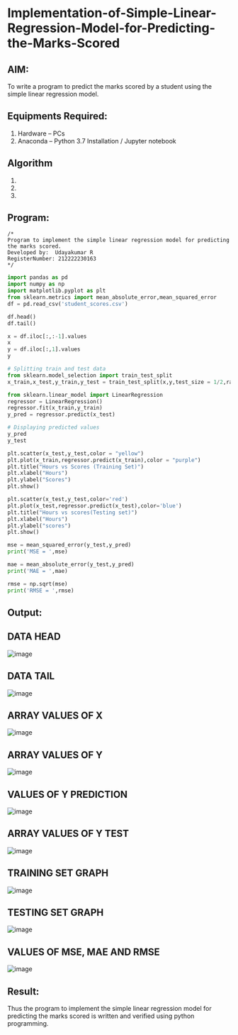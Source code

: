 # Implementation-of-Simple-Linear-Regression-Model-for-Predicting-the-Marks-Scored

## AIM:
To write a program to predict the marks scored by a student using the simple linear regression model.

## Equipments Required:
1. Hardware – PCs
2. Anaconda – Python 3.7 Installation / Jupyter notebook

## Algorithm

1. 
2. 
3. 

## Program:
```
/*
Program to implement the simple linear regression model for predicting the marks scored.
Developed by:  Udayakumar R
RegisterNumber: 212222230163  
*/
```
```python
import pandas as pd
import numpy as np
import matplotlib.pyplot as plt
from sklearn.metrics import mean_absolute_error,mean_squared_error
df = pd.read_csv('student_scores.csv')

df.head()
df.tail()

x = df.iloc[:,:-1].values
x
y = df.iloc[:,1].values
y

# Splitting train and test data
from sklearn.model_selection import train_test_split
x_train,x_test,y_train,y_test = train_test_split(x,y,test_size = 1/2,random_state = 0)

from sklearn.linear_model import LinearRegression
regressor = LinearRegression()
regressor.fit(x_train,y_train)
y_pred = regressor.predict(x_test)

# Displaying predicted values
y_pred
y_test

plt.scatter(x_test,y_test,color = "yellow")
plt.plot(x_train,regressor.predict(x_train),color = "purple")
plt.title("Hours vs Scores (Training Set)")
plt.xlabel("Hours")
plt.ylabel("Scores")
plt.show()

plt.scatter(x_test,y_test,color='red')
plt.plot(x_test,regressor.predict(x_test),color='blue')
plt.title("Hours vs scores(Testing set)")
plt.xlabel("Hours")
plt.ylabel("scores")
plt.show()

mse = mean_squared_error(y_test,y_pred)
print('MSE = ',mse)

mae = mean_absolute_error(y_test,y_pred)
print('MAE = ',mae)

rmse = np.sqrt(mse)
print('RMSE = ',rmse)
```
## Output:
## DATA HEAD 
![image](https://github.com/R-Udayakumar/Implementation-of-Simple-Linear-Regression-Model-for-Predicting-the-Marks-Scored/assets/118708024/2ea7a4a3-d950-4d86-b9cc-076a8f4dae8f)
## DATA TAIL
![image](https://github.com/R-Udayakumar/Implementation-of-Simple-Linear-Regression-Model-for-Predicting-the-Marks-Scored/assets/118708024/d5af93b5-b09f-4d38-952b-9131ae04a683)
## ARRAY VALUES OF X
![image](https://github.com/R-Udayakumar/Implementation-of-Simple-Linear-Regression-Model-for-Predicting-the-Marks-Scored/assets/118708024/4de5f7f4-59e7-43c9-b280-9ee2d521b82f)
## ARRAY VALUES OF Y
![image](https://github.com/R-Udayakumar/Implementation-of-Simple-Linear-Regression-Model-for-Predicting-the-Marks-Scored/assets/118708024/87e43997-f7d0-4b79-8fcd-60073c70a73c)
## VALUES OF Y PREDICTION
![image](https://github.com/R-Udayakumar/Implementation-of-Simple-Linear-Regression-Model-for-Predicting-the-Marks-Scored/assets/118708024/e0741a3d-c635-4099-be77-e8b0a0a87137)
## ARRAY VALUES OF Y TEST
![image](https://github.com/R-Udayakumar/Implementation-of-Simple-Linear-Regression-Model-for-Predicting-the-Marks-Scored/assets/118708024/e55c8f0c-c1ee-4e5d-bc7c-404e87b26863)
## TRAINING SET GRAPH
![image](https://github.com/R-Udayakumar/Implementation-of-Simple-Linear-Regression-Model-for-Predicting-the-Marks-Scored/assets/118708024/8acd153d-c365-46a1-94aa-862572c6c25c)
## TESTING SET GRAPH
![image](https://github.com/R-Udayakumar/Implementation-of-Simple-Linear-Regression-Model-for-Predicting-the-Marks-Scored/assets/118708024/13fc86d1-3126-4d23-b38e-df9848b26536)
## VALUES OF MSE, MAE AND RMSE
![image](https://github.com/R-Udayakumar/Implementation-of-Simple-Linear-Regression-Model-for-Predicting-the-Marks-Scored/assets/118708024/34d51735-8251-42fc-bf60-74aa0c78902d)

## Result:
Thus the program to implement the simple linear regression model for predicting the marks scored is written and verified using python programming.
